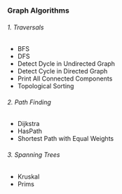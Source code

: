 ### **Graph Algorithms**

###### 1. Traversals
 - BFS
 - DFS
 - Detect Dycle in Undirected Graph
 - Detect Cycle in Directed Graph
 - Print All Connected Components
 - Topological Sorting
###### 2. Path Finding
 - Dijkstra
 - HasPath
 - Shortest Path with Equal Weights
###### 3. Spanning Trees
 - Kruskal
 - Prims





